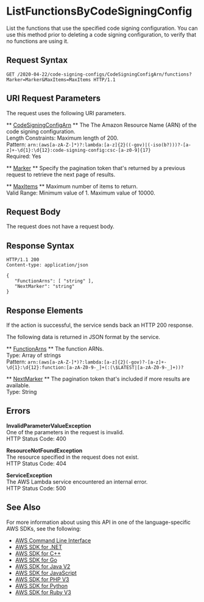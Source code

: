 # ListFunctionsByCodeSigningConfig<a name="API_ListFunctionsByCodeSigningConfig"></a>

List the functions that use the specified code signing configuration\. You can use this method prior to deleting a code signing configuration, to verify that no functions are using it\.

## Request Syntax<a name="API_ListFunctionsByCodeSigningConfig_RequestSyntax"></a>

```
GET /2020-04-22/code-signing-configs/CodeSigningConfigArn/functions?Marker=Marker&MaxItems=MaxItems HTTP/1.1
```

## URI Request Parameters<a name="API_ListFunctionsByCodeSigningConfig_RequestParameters"></a>

The request uses the following URI parameters\.

 ** [CodeSigningConfigArn](#API_ListFunctionsByCodeSigningConfig_RequestSyntax) **   <a name="SSS-ListFunctionsByCodeSigningConfig-request-CodeSigningConfigArn"></a>
The The Amazon Resource Name \(ARN\) of the code signing configuration\.  
Length Constraints: Maximum length of 200\.  
Pattern: `arn:(aws[a-zA-Z-]*)?:lambda:[a-z]{2}((-gov)|(-iso(b?)))?-[a-z]+-\d{1}:\d{12}:code-signing-config:csc-[a-z0-9]{17}`   
Required: Yes

 ** [Marker](#API_ListFunctionsByCodeSigningConfig_RequestSyntax) **   <a name="SSS-ListFunctionsByCodeSigningConfig-request-Marker"></a>
Specify the pagination token that's returned by a previous request to retrieve the next page of results\.

 ** [MaxItems](#API_ListFunctionsByCodeSigningConfig_RequestSyntax) **   <a name="SSS-ListFunctionsByCodeSigningConfig-request-MaxItems"></a>
Maximum number of items to return\.  
Valid Range: Minimum value of 1\. Maximum value of 10000\.

## Request Body<a name="API_ListFunctionsByCodeSigningConfig_RequestBody"></a>

The request does not have a request body\.

## Response Syntax<a name="API_ListFunctionsByCodeSigningConfig_ResponseSyntax"></a>

```
HTTP/1.1 200
Content-type: application/json

{
   "FunctionArns": [ "string" ],
   "NextMarker": "string"
}
```

## Response Elements<a name="API_ListFunctionsByCodeSigningConfig_ResponseElements"></a>

If the action is successful, the service sends back an HTTP 200 response\.

The following data is returned in JSON format by the service\.

 ** [FunctionArns](#API_ListFunctionsByCodeSigningConfig_ResponseSyntax) **   <a name="SSS-ListFunctionsByCodeSigningConfig-response-FunctionArns"></a>
The function ARNs\.   
Type: Array of strings  
Pattern: `arn:(aws[a-zA-Z-]*)?:lambda:[a-z]{2}(-gov)?-[a-z]+-\d{1}:\d{12}:function:[a-zA-Z0-9-_]+(:(\$LATEST|[a-zA-Z0-9-_]+))?` 

 ** [NextMarker](#API_ListFunctionsByCodeSigningConfig_ResponseSyntax) **   <a name="SSS-ListFunctionsByCodeSigningConfig-response-NextMarker"></a>
The pagination token that's included if more results are available\.  
Type: String

## Errors<a name="API_ListFunctionsByCodeSigningConfig_Errors"></a>

 **InvalidParameterValueException**   
One of the parameters in the request is invalid\.  
HTTP Status Code: 400

 **ResourceNotFoundException**   
The resource specified in the request does not exist\.  
HTTP Status Code: 404

 **ServiceException**   
The AWS Lambda service encountered an internal error\.  
HTTP Status Code: 500

## See Also<a name="API_ListFunctionsByCodeSigningConfig_SeeAlso"></a>

For more information about using this API in one of the language\-specific AWS SDKs, see the following:
+  [ AWS Command Line Interface](https://docs.aws.amazon.com/goto/aws-cli/lambda-2015-03-31/ListFunctionsByCodeSigningConfig) 
+  [ AWS SDK for \.NET](https://docs.aws.amazon.com/goto/DotNetSDKV3/lambda-2015-03-31/ListFunctionsByCodeSigningConfig) 
+  [ AWS SDK for C\+\+](https://docs.aws.amazon.com/goto/SdkForCpp/lambda-2015-03-31/ListFunctionsByCodeSigningConfig) 
+  [ AWS SDK for Go](https://docs.aws.amazon.com/goto/SdkForGoV1/lambda-2015-03-31/ListFunctionsByCodeSigningConfig) 
+  [ AWS SDK for Java V2](https://docs.aws.amazon.com/goto/SdkForJavaV2/lambda-2015-03-31/ListFunctionsByCodeSigningConfig) 
+  [ AWS SDK for JavaScript](https://docs.aws.amazon.com/goto/AWSJavaScriptSDK/lambda-2015-03-31/ListFunctionsByCodeSigningConfig) 
+  [ AWS SDK for PHP V3](https://docs.aws.amazon.com/goto/SdkForPHPV3/lambda-2015-03-31/ListFunctionsByCodeSigningConfig) 
+  [ AWS SDK for Python](https://docs.aws.amazon.com/goto/boto3/lambda-2015-03-31/ListFunctionsByCodeSigningConfig) 
+  [ AWS SDK for Ruby V3](https://docs.aws.amazon.com/goto/SdkForRubyV3/lambda-2015-03-31/ListFunctionsByCodeSigningConfig) 